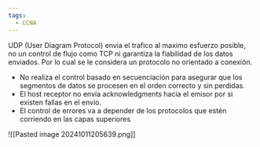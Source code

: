 ```yaml
---
tags:
  - CCNA
---
```

UDP (User Diagram Protocol) envia el trafico al maximo esfuerzo posible, no un control de flujo como TCP ni garantiza la fiabilidad de los datos enviados. Por lo cual se le considera un protocolo no orientado a conexión.
- No realiza el control basado en secuenciación para asegurar que los segmentos de datos se procesen en el orden correcto y sin perdidas. 
- El host receptor no envía acknowledgments hacia el emisor por si existen fallas en el envío. 
- El control de errores va a depender de los protocolos que estén corriendo en las capas superiores

![[Pasted image 20241011205639.png]]